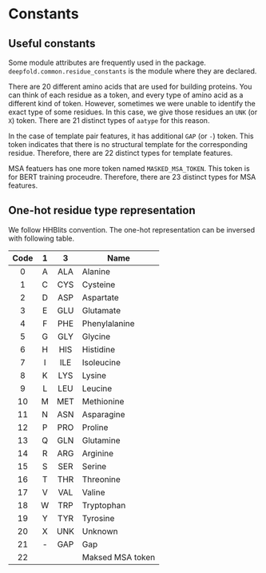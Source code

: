# Constants

## Useful constants

Some module attributes are frequently used in the package.
`deepfold.common.residue_constants` is the module where they are declared.

There are 20 different amino acids that are used for building proteins.
You can think of each residue as a token, and every type of amino acid as a different kind of token.
However, sometimes we were unable to identify the exact type of some residues.
In this case, we give those residues an `UNK` (or `X`) token.
There are 21 distinct types of `aatype` for this reason.

In the case of template pair features, it has additional `GAP` (or `-`) token.
This token indicates that there is no structural template for the corresponding residue.
Therefore, there are 22 distinct types for template features.

MSA featuers has one more token named `MASKED_MSA_TOKEN`.
This token is for BERT training proceudre.
Therefore, there are 23 distinct types for MSA features.

## One-hot residue type representation

We follow HHBlits convention.
The one-hot representation can be inversed with following table.

| Code | 1 |  3  | Name             |
|:----:|:-:|:---:|------------------|
|   0  | A | ALA | Alanine          |
|   1  | C | CYS | Cysteine         |
|   2  | D | ASP | Aspartate        |
|   3  | E | GLU | Glutamate        |
|   4  | F | PHE | Phenylalanine    |
|   5  | G | GLY | Glycine          |
|   6  | H | HIS | Histidine        |
|   7  | I | ILE | Isoleucine       |
|   8  | K | LYS | Lysine           |
|   9  | L | LEU | Leucine          |
|  10  | M | MET | Methionine       |
|  11  | N | ASN | Asparagine       |
|  12  | P | PRO | Proline          |
|  13  | Q | GLN | Glutamine        |
|  14  | R | ARG | Arginine         |
|  15  | S | SER | Serine           |
|  16  | T | THR | Threonine        |
|  17  | V | VAL | Valine           |
|  18  | W | TRP | Tryptophan       |
|  19  | Y | TYR | Tyrosine         |
|  20  | X | UNK | Unknown          |
|  21  | - | GAP | Gap              |
|  22  |   |     | Maksed MSA token |

